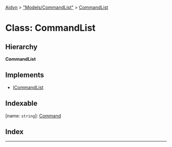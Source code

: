 [Aidyn](../README.md) > ["Models/CommandList"](../modules/_models_commandlist_.md) > [CommandList](../classes/_models_commandlist_.commandlist.md)

# Class: CommandList

## Hierarchy

**CommandList**

## Implements

* [ICommandList](../interfaces/_interfaces_icommandlist_.icommandlist.md)

## Indexable

\[name: `string`\]:&nbsp;[Command](_abstractions_command_.command.md)
## Index

---

